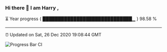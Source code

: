 ### Hi there 👋 I am Harry , 

⏳ Year progress { █████████████████████████████▁ } 98.58 %

---

⏰ Updated on Sat, 26 Dec 2020 19:08:44 GMT

![Progress Bar CI](https://github.com/duykhang68/duykhang68/workflows/Progress%20Bar%20CI/badge.svg)
